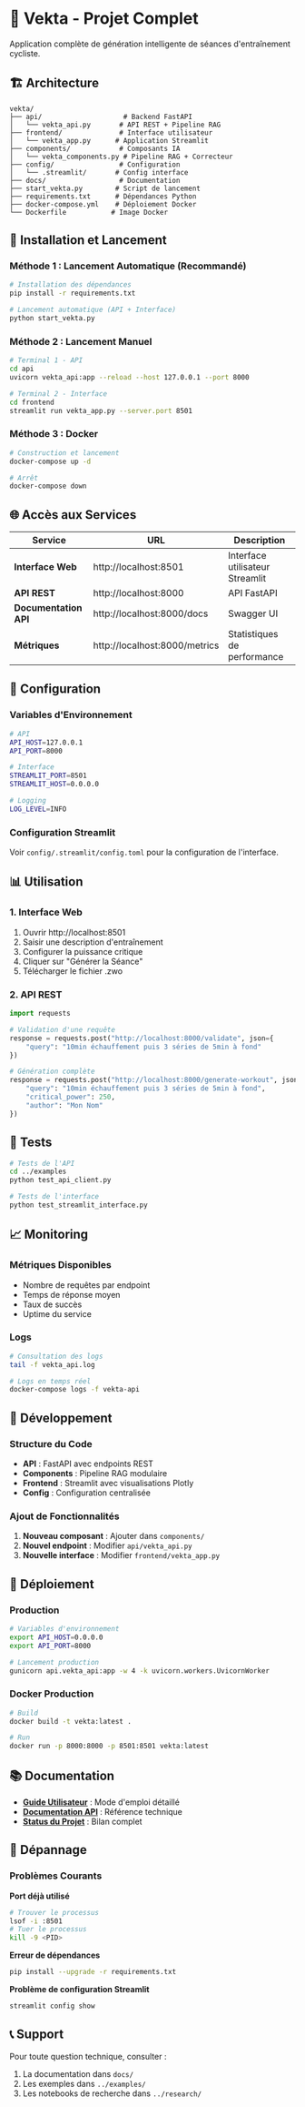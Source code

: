 # 🚀 Vekta - Projet Complet

Application complète de génération intelligente de séances d'entraînement cycliste.

## 🏗️ Architecture

```
vekta/
├── api/                    # Backend FastAPI
│   └── vekta_api.py       # API REST + Pipeline RAG
├── frontend/              # Interface utilisateur
│   └── vekta_app.py      # Application Streamlit
├── components/            # Composants IA
│   └── vekta_components.py # Pipeline RAG + Correcteur
├── config/                # Configuration
│   └── .streamlit/       # Config interface
├── docs/                  # Documentation
├── start_vekta.py        # Script de lancement
├── requirements.txt      # Dépendances Python
├── docker-compose.yml    # Déploiement Docker
└── Dockerfile           # Image Docker
```

## 🚀 Installation et Lancement

### Méthode 1 : Lancement Automatique (Recommandé)
```bash
# Installation des dépendances
pip install -r requirements.txt

# Lancement automatique (API + Interface)
python start_vekta.py
```

### Méthode 2 : Lancement Manuel
```bash
# Terminal 1 - API
cd api
uvicorn vekta_api:app --reload --host 127.0.0.1 --port 8000

# Terminal 2 - Interface
cd frontend
streamlit run vekta_app.py --server.port 8501
```

### Méthode 3 : Docker
```bash
# Construction et lancement
docker-compose up -d

# Arrêt
docker-compose down
```

## 🌐 Accès aux Services

| Service | URL | Description |
|---------|-----|-------------|
| **Interface Web** | http://localhost:8501 | Interface utilisateur Streamlit |
| **API REST** | http://localhost:8000 | API FastAPI |
| **Documentation API** | http://localhost:8000/docs | Swagger UI |
| **Métriques** | http://localhost:8000/metrics | Statistiques de performance |

## 🔧 Configuration

### Variables d'Environnement
```bash
# API
API_HOST=127.0.0.1
API_PORT=8000

# Interface
STREAMLIT_PORT=8501
STREAMLIT_HOST=0.0.0.0

# Logging
LOG_LEVEL=INFO
```

### Configuration Streamlit
Voir `config/.streamlit/config.toml` pour la configuration de l'interface.

## 📊 Utilisation

### 1. Interface Web
1. Ouvrir http://localhost:8501
2. Saisir une description d'entraînement
3. Configurer la puissance critique
4. Cliquer sur "Générer la Séance"
5. Télécharger le fichier .zwo

### 2. API REST
```python
import requests

# Validation d'une requête
response = requests.post("http://localhost:8000/validate", json={
    "query": "10min échauffement puis 3 séries de 5min à fond"
})

# Génération complète
response = requests.post("http://localhost:8000/generate-workout", json={
    "query": "10min échauffement puis 3 séries de 5min à fond",
    "critical_power": 250,
    "author": "Mon Nom"
})
```

## 🧪 Tests

```bash
# Tests de l'API
cd ../examples
python test_api_client.py

# Tests de l'interface
python test_streamlit_interface.py
```

## 📈 Monitoring

### Métriques Disponibles
- Nombre de requêtes par endpoint
- Temps de réponse moyen
- Taux de succès
- Uptime du service

### Logs
```bash
# Consultation des logs
tail -f vekta_api.log

# Logs en temps réel
docker-compose logs -f vekta-api
```

## 🔧 Développement

### Structure du Code
- **API** : FastAPI avec endpoints REST
- **Components** : Pipeline RAG modulaire
- **Frontend** : Streamlit avec visualisations Plotly
- **Config** : Configuration centralisée

### Ajout de Fonctionnalités
1. **Nouveau composant** : Ajouter dans `components/`
2. **Nouvel endpoint** : Modifier `api/vekta_api.py`
3. **Nouvelle interface** : Modifier `frontend/vekta_app.py`

## 🚀 Déploiement

### Production
```bash
# Variables d'environnement
export API_HOST=0.0.0.0
export API_PORT=8000

# Lancement production
gunicorn api.vekta_api:app -w 4 -k uvicorn.workers.UvicornWorker
```

### Docker Production
```bash
# Build
docker build -t vekta:latest .

# Run
docker run -p 8000:8000 -p 8501:8501 vekta:latest
```

## 📚 Documentation

- **[Guide Utilisateur](docs/GUIDE_UTILISATEUR.md)** : Mode d'emploi détaillé
- **[Documentation API](docs/README_STREAMLIT.md)** : Référence technique
- **[Status du Projet](docs/STATUS_FINAL.md)** : Bilan complet

## 🐛 Dépannage

### Problèmes Courants

**Port déjà utilisé**
```bash
# Trouver le processus
lsof -i :8501
# Tuer le processus
kill -9 <PID>
```

**Erreur de dépendances**
```bash
pip install --upgrade -r requirements.txt
```

**Problème de configuration Streamlit**
```bash
streamlit config show
```

## 📞 Support

Pour toute question technique, consulter :
1. La documentation dans `docs/`
2. Les exemples dans `../examples/`
3. Les notebooks de recherche dans `../research/` 